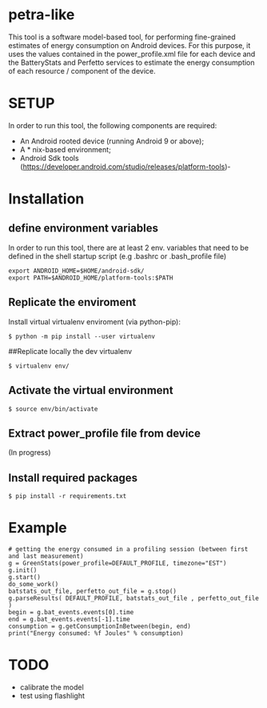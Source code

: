 # petra-like

This tool is a software model-based tool, for performing fine-grained estimates of energy consumption on Android devices. For this purpose, it uses the values contained in the power_profile.xml file for each device and the BatteryStats and Perfetto services to estimate the energy consumption of each resource / component of the device.

# SETUP

In order to run this tool, the following components are required:
- An Android rooted device (running Android 9 or above);
- A * nix-based environment;
- Android Sdk tools (https://developer.android.com/studio/releases/platform-tools)-

# Installation

## define environment variables

In order to run this tool, there are at least 2 env. variables that need to be defined in the shell startup script (e.g .bashrc or .bash_profile file)

```
export ANDROID_HOME=$HOME/android-sdk/ 
export PATH=$ANDROID_HOME/platform-tools:$PATH
```
## Replicate the enviroment

Install virtual virtualenv enviroment  (via python-pip):
```
$ python -m pip install --user virtualenv
```
##Replicate locally the dev virtualenv

```
$ virtualenv env/
```
## Activate the virtual environment
```
$ source env/bin/activate
```

## Extract power_profile file from device

(In progress)

## Install required packages
```
$ pip install -r requirements.txt
```

# Example
```
# getting the energy consumed in a profiling session (between first and last measurement)
g = GreenStats(power_profile=DEFAULT_PROFILE, timezone="EST")
g.init()
g.start()
do_some_work()
batstats_out_file, perfetto_out_file = g.stop()
g.parseResults( DEFAULT_PROFILE, batstats_out_file , perfetto_out_file )
begin = g.bat_events.events[0].time
end = g.bat_events.events[-1].time
consumption = g.getConsumptionInBetween(begin, end)
print("Energy consumed: %f Joules" % consumption)
```

# TODO
- calibrate the model
- test using flashlight
